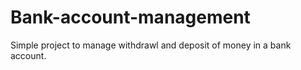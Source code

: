 # Bank-account-management
Simple project to manage withdrawl and deposit of money in a bank account.

